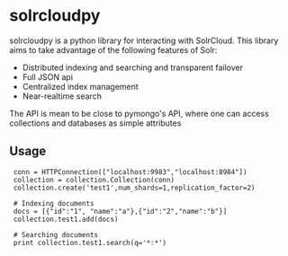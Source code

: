 solrcloudpy
===========

solrcloudpy is a python library for interacting with SolrCloud. This library aims to take advantage of the following features of Solr:

* Distributed indexing and searching and transparent failover
* Full JSON api
* Centralized index management
* Near-realtime search

The API is mean to be close to pymongo's API, where one can access collections and databases as simple attributes 

Usage
-------

   
     conn = HTTPConnection(["localhost:9983","localhost:8984"])
     collection = collection.Collection(conn)
     collection.create('test1',num_shards=1,replication_factor=2)
          
     # Indexing documents
     docs = [{"id":"1", "name":"a"},{"id":"2","name":"b"}]
     collection.test1.add(docs)

     # Searching documents
     print collection.test1.search(q='*:*')
 
